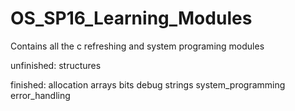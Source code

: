 # OS_SP16_Learning_Modules
Contains all the c refreshing and system programing modules

unfinished:
structures

finished:
allocation
arrays
bits
debug
strings
system_programming
error_handling
